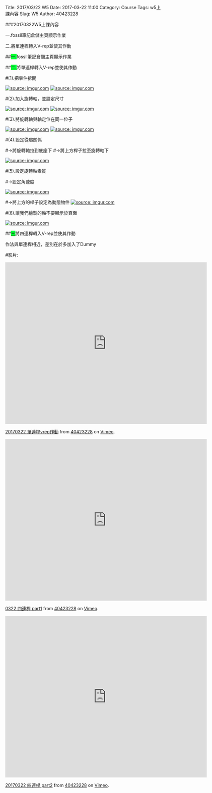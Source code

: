 Title: 2017/03/22 W5
Date: 2017-03-22 11:00
Category: Course
Tags: w5上課內容
Slug: W5
Author: 40423228

###20170322W5上課內容

一.fossil筆記倉儲主頁顯示作業

二.將單連桿轉入V-rep並使其作動

<!-- PELICAN_END_SUMMARY -->

##<span style="background-color: #00ff37">一.</span>fossil筆記倉儲主頁顯示作業

##<span style="background-color: #00ff37">二.</span>將單連桿轉入V-rep並使其作動

#(1).把零件拆開

<a href="http://imgur.com/u4sNhl8"><img src="http://i.imgur.com/u4sNhl8.png" title="source: imgur.com" /></a>
<a href="http://imgur.com/jl1MgJj"><img src="http://i.imgur.com/jl1MgJj.png" title="source: imgur.com" /></a>

#(2).加入旋轉軸，並設定尺寸

<a href="http://imgur.com/QMCT5ZV"><img src="http://i.imgur.com/QMCT5ZV.png" title="source: imgur.com" /></a>
<a href="http://imgur.com/M8gawzF"><img src="http://i.imgur.com/M8gawzF.png" title="source: imgur.com" /></a>

#(3).將旋轉軸與軸定位在同一位子

<a href="http://imgur.com/mucZw12"><img src="http://i.imgur.com/mucZw12.png" title="source: imgur.com" /></a>
<a href="http://imgur.com/buNXe5P"><img src="http://i.imgur.com/buNXe5P.png" title="source: imgur.com" /></a>

#(4).設定從屬關係

#→將旋轉軸拉到底座下
#→將上方桿子拉至旋轉軸下

<a href="http://imgur.com/buNXe5P"><img src="http://i.imgur.com/buNXe5P.png" title="source: imgur.com" /></a>

#(5).設定旋轉軸素質

#→設定角速度

<a href="http://imgur.com/Cz23NHE"><img src="http://i.imgur.com/Cz23NHE.png" title="source: imgur.com" /></a>

#→將上方的桿子設定為動態物件
<a href="http://imgur.com/yAxDWyj"><img src="http://i.imgur.com/yAxDWyj.png" title="source: imgur.com" /></a>

#(6).讓我們繪製的軸不要顯示於頁面

<a href="http://imgur.com/isFLPna"><img src="http://i.imgur.com/isFLPna.png" title="source: imgur.com" /></a>

##<span style="background-color: #00ff37">三</span>將四連桿轉入V-rep並使其作動

作法與單連桿相近，差別在於多加入了Dummy

#影片:

<iframe src="https://player.vimeo.com/video/212847283" width="640" height="512" frameborder="0" webkitallowfullscreen mozallowfullscreen allowfullscreen></iframe>
<p><a href="https://vimeo.com/212847283">20170322 單連桿vrep作動</a> from <a href="https://vimeo.com/user47600730">40423228</a> on <a href="https://vimeo.com">Vimeo</a>.</p>

<iframe src="https://player.vimeo.com/video/212855650" width="640" height="512" frameborder="0" webkitallowfullscreen mozallowfullscreen allowfullscreen></iframe>
<p><a href="https://vimeo.com/212855650">0322 四連桿 part1</a> from <a href="https://vimeo.com/user47600730">40423228</a> on <a href="https://vimeo.com">Vimeo</a>.</p>

<iframe src="https://player.vimeo.com/video/212855920" width="640" height="512" frameborder="0" webkitallowfullscreen mozallowfullscreen allowfullscreen></iframe>
<p><a href="https://vimeo.com/212855920">20170322 四連桿 part2</a> from <a href="https://vimeo.com/user47600730">40423228</a> on <a href="https://vimeo.com">Vimeo</a>.</p>